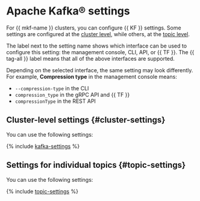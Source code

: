 # Apache Kafka® settings

For {{ mkf-name }} clusters, you can configure {{ KF }} settings. Some settings are configured at the [cluster level](#cluster-settings), while others, at the [topic level](#topic-settings).

The label next to the setting name shows which interface can be used to configure this setting: the management console, CLI, API, or {{ TF }}. The {{ tag-all }} label means that all of the above interfaces are supported.

Depending on the selected interface, the same setting may look differently. For example, **Compression type** in the management console means:

* `--compression-type` in the CLI
* `compression_type` in the gRPC API and {{ TF }}
* `compressionType` in the REST API

## Cluster-level settings {#cluster-settings}

You can use the following settings:

{% include [kafka-settings](../../_includes/mdb/mkf/kafka-settings.md) %}

## Settings for individual topics {#topic-settings}

You can use the following settings:

{% include [topic-settings](../../_includes/mdb/mkf/topic-settings.md) %}
